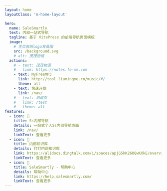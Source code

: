 ```yaml
---
layout: home
layoutClass: 'm-home-layout'

hero:
  name: SaleSmartly
  text: 内部一站式导航
  tagline: 基于 VitePress 的前端导航页面模板
  image:
    # 主页右侧logo背景图
    src: /background.svg
    # alt: 茂茂物语
  actions:
    # - text: 茂茂物语
    #   link: https://notes.fe-mm.com
    - text: MyFreeMP3
      link: http://tool.liumingye.cn/music/#/
      theme: alt
    - text: 快速开始
      link: /nav/
    # - text: 测试页
    #   link: /test
    #   theme: alt
features:
  - icon: 📖
    title: Ss内部导航
    details: 一站式个人Ss内部导航页面
    link: /nav/
    linkText: 查看更多
  - icon: 📖
    title: 内部知识库
    details: 钉钉内部知识库
    link: https://alidocs.dingtalk.com/i/spaces/apjG5kK26OQwKXkE/overview
    linkText: 查看更多
  - icon: 📖
    title: SaleSmartly - 帮助中心
    details: 帮助中心
    link: https://help.salesmartly.com/
    linkText: 查看更多
---
```


<style>
/*爱的魔力转圈圈*/
.m-home-layout .image-src:hover {
  transform: translate(-50%, -50%) rotate(666turn);
  transition: transform 59s 1s cubic-bezier(0.3, 0, 0.8, 1);
}

.m-home-layout .details small {
  opacity: 0.8;
}

.m-home-layout .bottom-small {
  display: block;
  margin-top: 2em;
  text-align: right;
}
</style>
